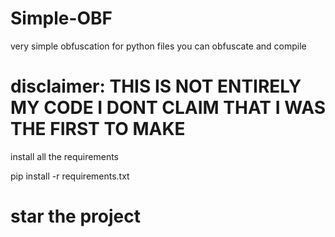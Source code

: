 # Simple-OBF
very simple obfuscation for python files you can obfuscate and compile 


# disclaimer: THIS IS NOT ENTIRELY MY CODE I DONT CLAIM THAT I WAS THE FIRST TO MAKE

install all the requirements

pip install -r requirements.txt

# star the project

